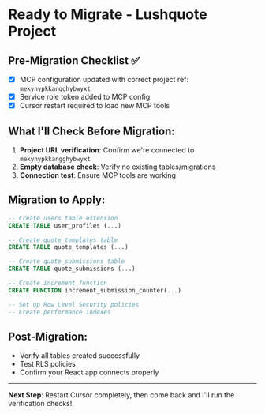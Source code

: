 # Ready to Migrate - Lushquote Project

## Pre-Migration Checklist ✅

- [x] MCP configuration updated with correct project ref: `mekynypkkangghybwyxt`
- [x] Service role token added to MCP config
- [x] Cursor restart required to load new MCP tools

## What I'll Check Before Migration:

1. **Project URL verification**: Confirm we're connected to `mekynypkkangghybwyxt`
2. **Empty database check**: Verify no existing tables/migrations
3. **Connection test**: Ensure MCP tools are working

## Migration to Apply:

```sql
-- Create users table extension
CREATE TABLE user_profiles (...)

-- Create quote_templates table
CREATE TABLE quote_templates (...)

-- Create quote_submissions table
CREATE TABLE quote_submissions (...)

-- Create increment function
CREATE FUNCTION increment_submission_counter(...)

-- Set up Row Level Security policies
-- Create performance indexes
```

## Post-Migration:

- Verify all tables created successfully
- Test RLS policies
- Confirm your React app connects properly

---

**Next Step**: Restart Cursor completely, then come back and I'll run the verification checks!








